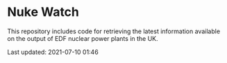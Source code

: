 # Nuke Watch

This repository includes code for retrieving the latest information available on the output of EDF nuclear power plants in the UK.

Last updated: 2021-07-10 01:46